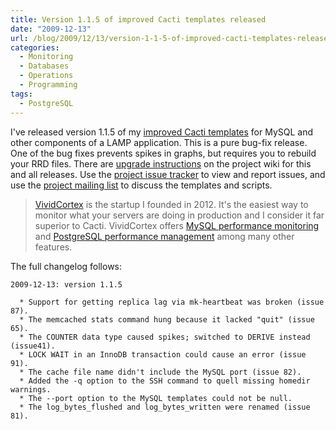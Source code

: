 ```yaml
---
title: Version 1.1.5 of improved Cacti templates released
date: "2009-12-13"
url: /blog/2009/12/13/version-1-1-5-of-improved-cacti-templates-released/
categories:
  - Monitoring
  - Databases
  - Operations
  - Programming
tags:
  - PostgreSQL
---
```

I've released version 1.1.5 of my [improved Cacti templates](http://code.google.com/p/mysql-cacti-templates/) for MySQL and other components of a LAMP application. This is a pure bug-fix release. One of the bug fixes prevents spikes in graphs, but requires you to rebuild your RRD files. There are [upgrade instructions](http://code.google.com/p/mysql-cacti-templates/wiki/UpgradingTemplates) on the project wiki for this and all releases. Use the [project issue tracker](http://code.google.com/p/mysql-cacti-templates/issues/list) to view and report issues, and use the [project mailing list](http://groups.google.com/group/better-cacti-templates) to discuss the templates and scripts.

> [VividCortex](https://vividcortex.com/) is the startup I founded in 2012. It's the easiest way to monitor what
> your servers are doing in production and I consider it far superior to Cacti. VividCortex offers [MySQL performance
> monitoring](https://vividcortex.com/monitoring/mysql/) and [PostgreSQL
> performance management](https://vividcortex.com/monitoring/postgres/) among many
> other features.

The full changelog follows:

```
2009-12-13: version 1.1.5

  * Support for getting replica lag via mk-heartbeat was broken (issue 87).
  * The memcached stats command hung because it lacked "quit" (issue 65).
  * The COUNTER data type caused spikes; switched to DERIVE instead (issue41).
  * LOCK WAIT in an InnoDB transaction could cause an error (issue 91).
  * The cache file name didn't include the MySQL port (issue 82).
  * Added the -q option to the SSH command to quell missing homedir warnings.
  * The --port option to the MySQL templates could not be null.
  * The log_bytes_flushed and log_bytes_written were renamed (issue 81).
```


